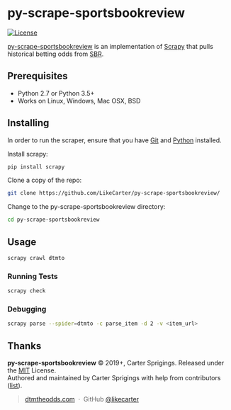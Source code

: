 
# py-scrape-sportsbookreview

[![License](https://img.shields.io/github/license/likecarter/py-scrape-sportsbookreview)](https://dtmtheodds.com)

[py-scrape-sportsbookreview](https://github.com/LikeCarter/py-scrape-sportsbookreview//) is an implementation of [Scrapy](https://github.com/scrapy/scrapy) that pulls historical betting odds from [SBR](https://www.sportsbookreview.com/). 

## Prerequisites

- Python 2.7 or Python 3.5+
- Works on Linux, Windows, Mac OSX, BSD

## Installing

In order to run the scraper, ensure that you have [Git](https://git-scm.com/) and [Python](https://www.python.org/) installed.

Install scrapy:

```bash
pip install scrapy
```

Clone a copy of the repo:

```bash
git clone https://github.com/LikeCarter/py-scrape-sportsbookreview/
```

Change to the py-scrape-sportsbookreview directory:

```bash
cd py-scrape-sportsbookreview
```

## Usage

```bash
scrapy crawl dtmto
```

### Running Tests

```bash
scrapy check
```

### Debugging

```bash
scrapy parse --spider=dtmto -c parse_item -d 2 -v <item_url>
```

## Thanks

**py-scrape-sportsbookreview** © 2019+, Carter Sprigings. Released under the [MIT] License.<br>
Authored and maintained by Carter Sprigings with help from contributors ([list][contributors]).

> [dtmtheodds.com](http://dtmtheodds.com) &nbsp;&middot;&nbsp;
> GitHub [@likecarter](https://github.com/likecarter)

[MIT]: http://mit-license.org/
[contributors]: http://github.com/likecarter/py-scrape-sportsbookreview/contributors
